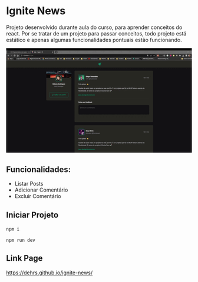 # Ignite News
Projeto desenvolvido durante aula do curso, para aprender conceitos do react. Por se tratar de um projeto para passar conceitos, todo projeto está estático
e apenas algumas funcionalidades pontuais estão funcionando.

![](gif-project.gif)

## Funcionalidades:
  * Listar Posts
  * Adicionar Comentário
  * Excluir Comentário

  ## Iniciar Projeto
  ```
  npm i
  ```
   ```
  npm run dev
  ```
  
   ## Link Page
  <https://dehrs.github.io/ignite-news/>
  
 
  

